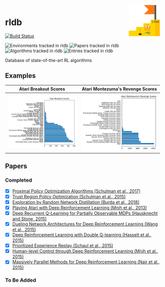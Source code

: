 <img src="docs/rldb.png" align="right" width="20%"/>

# rldb

[![Build Status](https://travis-ci.com/seungjaeryanlee/rldb.svg?branch=master)](https://travis-ci.com/seungjaeryanlee/rldb)

![Environments tracked in rldb](https://img.shields.io/badge/environments-57-blue.svg)
![Papers tracked in rldb](https://img.shields.io/badge/papers-10-blue.svg)
![Algorithms tracked in rldb](https://img.shields.io/badge/algorithms-33-blue.svg)
![Entries tracked in rldb](https://img.shields.io/badge/entries-1929-blue.svg)

Database of state-of-the-art RL algorithms

## Examples

| Atari Breakout Scores                              | Atari Montezuma's Revenge Scores                                       |
|:--------------------------------------------------:|:----------------------------------------------------------------------:|
| ![Atari Breakout Scores](/docs/atari-breakout.png) | ![Atari Montezuma's Revenge Scores](/docs/atari-montezuma-revenge.png) |

## Papers

### Completed

- [x] [Proximal Policy Optimization Algorithms (Schulman et al., 2017)](https://arxiv.org/abs/1707.06347)
- [x] [Trust Region Policy Optimization (Schulman et al., 2015)](https://arxiv.org/abs/1502.05477)
- [x] [Exploration by Random Network Distillation (Burda et al., 2018)](https://arxiv.org/abs/1810.12894)
- [x] [Playing Atari with Deep Reinforcement Learning (Mnih et al., 2013)](https://arxiv.org/abs/1312.5602)
- [x] [Deep Recurrent Q-Learning for Partially Observable MDPs (Hausknecht and Stone, 2015)](https://arxiv.org/abs/1507.06527)
- [x] [Dueling Network Architectures for Deep Reinforcement Learning (Wang et al., 2015)](https://arxiv.org/abs/1511.06581)
- [x] [Deep Reinforcement Learning with Double Q-learning (Hasselt et al., 2015)](https://arxiv.org/abs/1509.06461)
- [x] [Prioritized Experience Replay (Schaul et al., 2015)](https://arxiv.org/abs/1511.05952)
- [x] [Human-level Control through Deep Reinforcement Learning (Mnih et al., 2015)](https://deepmind.com/research/dqn/)
- [x] [Massively Parallel Methods for Deep Reinforcement Learning (Nair et al., 2015)](https://arxiv.org/abs/1507.04296)

### To Be Added
